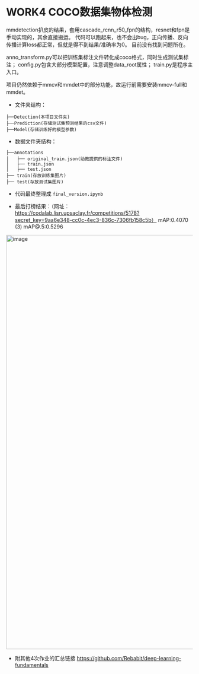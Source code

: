 # WORK4 COCO数据集物体检测

mmdetection扒皮的结果，套用cascade_rcnn_r50_fpn的结构，resnet和fpn是手动实现的，其余直接搬运。
代码可以跑起来，也不会出bug，正向传播、反向传播计算loss都正常，但就是得不到结果/准确率为0。
目前没有找到问题所在。

anno_transform.py可以把训练集标注文件转化成coco格式，同时生成测试集标注；
config.py包含大部分模型配置，注意调整data_root属性；
train.py是程序主入口。

项目仍然依赖于mmcv和mmdet中的部分功能，故运行前需要安装mmcv-full和mmdet。


- 文件夹结构：
```commandline
├──Detection(本项目文件夹)
├──Prediction(存储测试集预测结果的csv文件)
├──Model(存储训练好的模型参数)
```


- 数据文件夹结构：
```commandline
├──annotations
│   ├── original_train.json(助教提供的标注文件)
│   ├── train.json
│   ├── test.json
├── train(存放训练集图片)
├── test(存放测试集图片)
```
- 代码最终整理成 `final_version.ipynb`

- 最后打榜结果：（网址：https://codalab.lisn.upsaclay.fr/competitions/5178?secret_key=9aa6e348-cc0c-4ec3-836c-7306fb158c5b）
mAP:0.4070 (3)     mAP@.5:0.5296
<img width="1117" alt="image" src="https://user-images.githubusercontent.com/78467774/224551446-a9ae15aa-0fe2-454c-bbeb-b7b0b11aa504.png">

- 附其他4次作业的汇总链接
https://github.com/Rebabit/deep-learning-fundamentals
